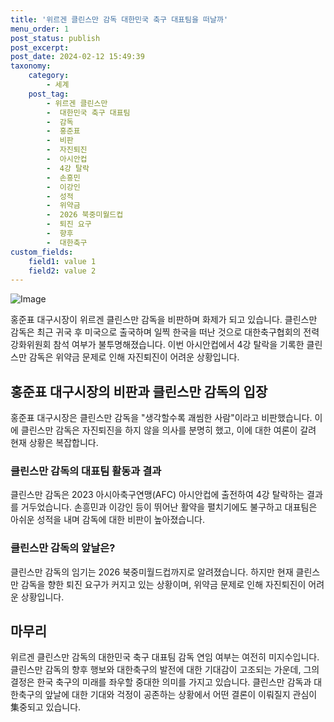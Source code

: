 ```yaml
---
title: '위르겐 클린스만 감독 대한민국 축구 대표팀을 떠날까'
menu_order: 1
post_status: publish
post_excerpt: 
post_date: 2024-02-12 15:49:39
taxonomy:
    category:
        - 세계
    post_tag:
        - 위르겐 클린스만
        -  대한민국 축구 대표팀
        -  감독
        -  홍준표
        -  비판
        -  자진퇴진
        -  아시안컵
        -  4강 탈락
        -  손흥민
        -  이강인
        -  성적
        -  위약금
        -  2026 북중미월드컵
        -  퇴진 요구
        -  향후
        -  대한축구
custom_fields:
    field1: value 1
    field2: value 2
---
```


![Image](https://imgnews.pstatic.net/image/081/2024/02/12/0003429855_001_20240212122601183.jpg?type=w647)

홍준표 대구시장이 위르겐 클린스만 감독을 비판하며 화제가 되고 있습니다. 클린스만 감독은 최근 귀국 후 미국으로 출국하며 일찍 한국을 떠난 것으로 대한축구협회의 전력강화위원회 참석 여부가 불투명해졌습니다. 이번 아시안컵에서 4강 탈락을 기록한 클린스만 감독은 위약금 문제로 인해 자진퇴진이 어려운 상황입니다.
## 홍준표 대구시장의 비판과 클린스만 감독의 입장
홍준표 대구시장은 클린스만 감독을 "생각할수록 괘씸한 사람"이라고 비판했습니다. 이에 클린스만 감독은 자진퇴진을 하지 않을 의사를 분명히 했고, 이에 대한 여론이 갈려 현재 상황은 복잡합니다.
### 클린스만 감독의 대표팀 활동과 결과
클린스만 감독은 2023 아시아축구연맹(AFC) 아시안컵에 출전하여 4강 탈락하는 결과를 거두었습니다. 손흥민과 이강인 등이 뛰어난 활약을 펼치기에도 불구하고 대표팀은 아쉬운 성적을 내며 감독에 대한 비판이 높아졌습니다.
### 클린스만 감독의 앞날은?
클린스만 감독의 임기는 2026 북중미월드컵까지로 알려졌습니다. 하지만 현재 클린스만 감독을 향한 퇴진 요구가 커지고 있는 상황이며, 위약금 문제로 인해 자진퇴진이 어려운 상황입니다.
## 마무리
위르겐 클린스만 감독의 대한민국 축구 대표팀 감독 연임 여부는 여전히 미지수입니다. 클린스만 감독의 향후 행보와 대한축구의 발전에 대한 기대감이 고조되는 가운데, 그의 결정은 한국 축구의 미래를 좌우할 중대한 의미를 가지고 있습니다. 클린스만 감독과 대한축구의 앞날에 대한 기대와 걱정이 공존하는 상황에서 어떤 결론이 이뤄질지 관심이集중되고 있습니다.
